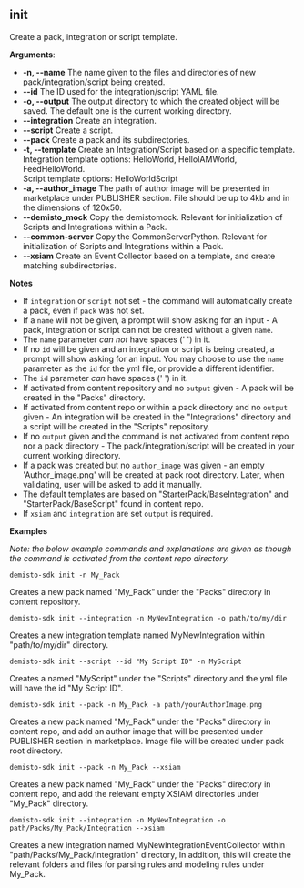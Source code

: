 ## init
Create a pack, integration or script template.


**Arguments**:
* **-n, --name**
The name given to the files and directories of new pack/integration/script being created.
* **--id**
The ID used for the integration/script YAML file.
* **-o, --output**
The output directory to which the created object will be saved. The default one is the current working directory.
* **--integration**
Create an integration.
* **--script**
Create a script.
* **--pack**
Create a pack and its subdirectories.
* **-t, --template**
Create an Integration/Script based on a specific template.</br>
Integration template options: HelloWorld, HelloIAMWorld, FeedHelloWorld.</br>
Script template options: HelloWorldScript
* **-a, --author_image** The path of author image will be presented in marketplace
under PUBLISHER section. File should be up to 4kb and in the dimensions of 120x50.
* **--demisto_mock**
Copy the demistomock. Relevant for initialization of Scripts and Integrations within a Pack.
* **--common-server**
Copy the CommonServerPython. Relevant for initialization of Scripts and Integrations within a Pack.
* **--xsiam**
Create an Event Collector based on a template, and create matching subdirectories.

**Notes**
* If `integration` or `script` not set - the command will automatically create a pack, even if `pack` was not set.
* If a `name` will not be given, a prompt will show asking for an input -
A pack, integration or script can not be created without a given `name`.
* The `name` parameter *can not* have spaces (' ') in it.
* If no `id` will be given and an integration or script is being created, a prompt will show asking for an input.
You may choose to use the `name` parameter as the `id` for the yml file, or provide a different identifier.
* The `id` parameter *can* have spaces (' ') in it.
* If activated from content repository and no `output` given - A pack will be created in the "Packs" directory.
* If activated from content repo or within a pack directory and no `output` given -
An integration will be created in the "Integrations" directory and a script will be created in the "Scripts" repository.
* If no `output` given and the command is not activated from content repo nor a pack directory -
The pack/integration/script will be created in your current working directory.
* If a pack was created but no `author_image` was given - an empty 'Author_image.png' will be created at pack root
  directory. Later, when validating, user will be asked to add it manually.
* The default templates are based on "StarterPack/BaseIntegration" and "StarterPack/BaseScript" found in content repo.
* If `xsiam` and `integration` are set `output` is required.

**Examples**

*Note: the below example commands and explanations are given as though the command is activated from the content repo directory.*


`demisto-sdk init -n My_Pack`

Creates a new pack named "My_Pack" under the "Packs" directory in content repository.


`demisto-sdk init --integration -n MyNewIntegration -o path/to/my/dir`

Creates a new integration template named MyNewIntegration within "path/to/my/dir" directory.


`demisto-sdk init --script --id "My Script ID" -n MyScript`

Creates a named "MyScript" under the "Scripts" directory and the yml file will have the id "My Script ID".


`demisto-sdk init --pack -n My_Pack -a path/yourAuthorImage.png`

Creates a new pack named "My_Pack" under the "Packs" directory in content repo, and add an author image that
will be presented under PUBLISHER section in marketplace. Image file will be created under pack root directory.

`demisto-sdk init --pack -n My_Pack --xsiam`

Creates a new pack named "My_Pack" under the "Packs" directory in content repo, and add the relevant empty XSIAM directories under "My_Pack" directory.

`demisto-sdk init --integration -n MyNewIntegration -o path/Packs/My_Pack/Integration --xsiam`

Creates a new integration named MyNewIntegrationEventCollector within "path/Packs/My_Pack/Integration" directory,
In addition, this will create the relevant folders and files for parsing rules and modeling rules under My_Pack.
